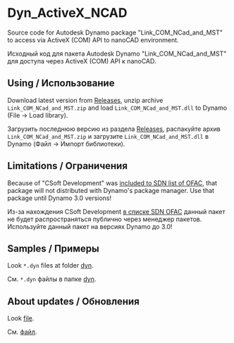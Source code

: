 # Dyn_ActiveX_NCAD
Source code for Autodesk Dynamo package "Link_COM_NCad_and_MST" to access via ActiveX (COM) API to nanoCAD environment.

Исходный код для пакета Autodesk Dynamo "Link_COM_NCad_and_MST" для доступа через ActiveX (COM) API к nanoCAD.

## Using / Использование

Download latest version from [Releases](https://github.com/GeorgGrebenyuk/Dyn_ActiveX_NCAD/releases/latest), unzip archive `Link_COM_NCad_and_MST.zip` and load `Link_COM_NCad_and_MST.dll` to Dynamo (File -> Load library).

Загрузить последнюю версию из раздела [Releases](https://github.com/GeorgGrebenyuk/Dyn_ActiveX_NCAD/releases/latest), распакуйте архив `Link_COM_NCad_and_MST.zip` и загрузите `Link_COM_NCad_and_MST.dll` в Dynamo (Файл -> Импорт библиотеки).

## Limitations / Ограничения

Because of "CSoft Development" was [included to SDN list of OFAC](https://sanctionssearch.ofac.treas.gov/Details.aspx?id=48745), that package will not distributed with Dynamo's package manager.
Use that package until Dynamo 3.0 versions!

Из-за нахождения CSoft Development [в списке SDN OFAC](https://sanctionssearch.ofac.treas.gov/Details.aspx?id=48745) данный пакет не будет распространяться публично через менеджер пакетов.
Используйте данный пакет на версиях Dynamo до 3.0!

## Samples / Примеры

Look `*.dyn` files at folder [dyn](dyn).

См. `*.dyn` файлы в папке [dyn](dyn).

## About updates / Обновления

Look [file](release_notes.md).

См. [файл](release_notes.md).

